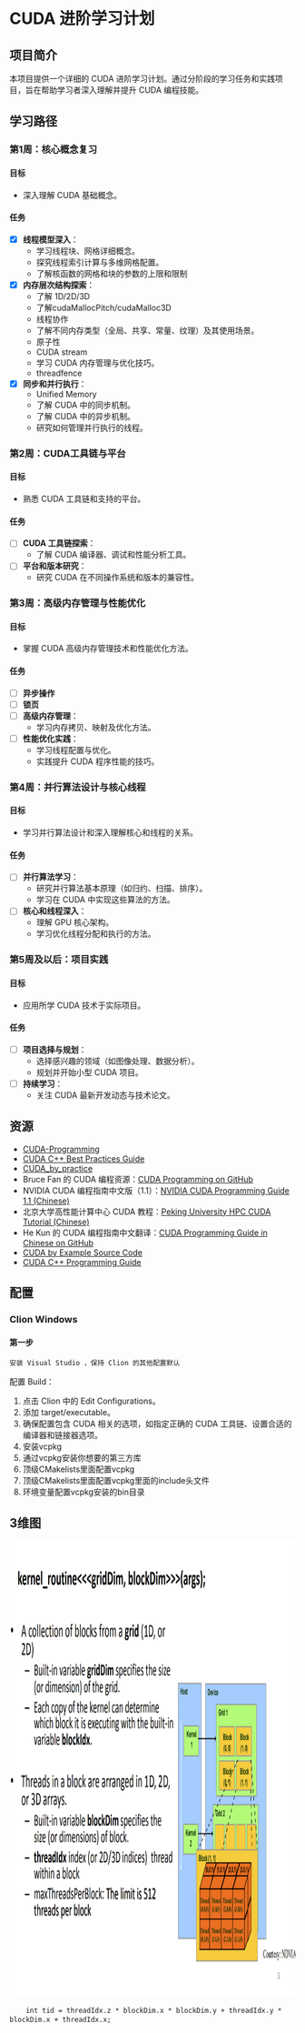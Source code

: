 # CUDA 进阶学习计划

## 项目简介

本项目提供一个详细的 CUDA 进阶学习计划。通过分阶段的学习任务和实践项目，旨在帮助学习者深入理解并提升 CUDA 编程技能。

## 学习路径

### 第1周：核心概念复习

#### 目标

- 深入理解 CUDA 基础概念。

#### 任务

- [x] **线程模型深入**：
    - 学习线程块、网格详细概念。
    - 探究线程索引计算与多维网格配置。
    - 了解核函数的网格和块的参数的上限和限制
- [x] **内存层次结构探索**：
    - 了解 1D/2D/3D 
    - 了解cudaMallocPitch/cudaMalloc3D
    - 线程协作
    - 了解不同内存类型（全局、共享、常量、纹理）及其使用场景。
    - 原子性
    - CUDA stream
    - 学习 CUDA 内存管理与优化技巧。
    - threadfence
- [x] **同步和并行执行**：
    - Unified Memory
    - 了解 CUDA 中的同步机制。
    - 了解 CUDA 中的异步机制。
    - 研究如何管理并行执行的线程。

### 第2周：CUDA工具链与平台

#### 目标

- 熟悉 CUDA 工具链和支持的平台。

#### 任务

- [ ] **CUDA 工具链探索**：
    - 了解 CUDA 编译器、调试和性能分析工具。
- [ ] **平台和版本研究**：
    - 研究 CUDA 在不同操作系统和版本的兼容性。

### 第3周：高级内存管理与性能优化

#### 目标

- 掌握 CUDA 高级内存管理技术和性能优化方法。

#### 任务
- [ ] **异步操作**
- [ ] **锁页**
- [ ] **高级内存管理**：
    - 学习内存拷贝、映射及优化方法。
- [ ] **性能优化实践**：
    - 学习线程配置与优化。
    - 实践提升 CUDA 程序性能的技巧。

### 第4周：并行算法设计与核心线程

#### 目标

- 学习并行算法设计和深入理解核心和线程的关系。

#### 任务

- [ ] **并行算法学习**：
    - 研究并行算法基本原理（如归约、扫描、排序）。
    - 学习在 CUDA 中实现这些算法的方法。
- [ ] **核心和线程深入**：
    - 理解 GPU 核心架构。
    - 学习优化线程分配和执行的方法。

### 第5周及以后：项目实践

#### 目标

- 应用所学 CUDA 技术于实际项目。

#### 任务

- [ ] **项目选择与规划**：
    - 选择感兴趣的领域（如图像处理、数据分析）。
    - 规划并开始小型 CUDA 项目。
- [ ] **持续学习**：
    - 关注 CUDA 最新开发动态与技术论文。

## 资源

- [CUDA-Programming](https://github.com/brucefan1983/CUDA-Programming/tree/master)
- [CUDA C++ Best Practices Guide](https://docs.nvidia.com/cuda/cuda-c-best-practices-guide/index.html)
- [CUDA_by_practice](https://github.com/eegkno/CUDA_by_practice)
- Bruce Fan 的 CUDA 编程资源：[CUDA Programming on GitHub](https://github.com/brucefan1983/CUDA-Programming)
- NVIDIA CUDA
  编程指南中文版（1.1）：[NVIDIA CUDA Programming Guide 1.1 (Chinese)](https://www.nvidia.cn/docs/IO/51635/NVIDIA_CUDA_Programming_Guide_1.1_chs.pdf)
- 北京大学高性能计算中心 CUDA
  教程：[Peking University HPC CUDA Tutorial (Chinese)](https://hpc.pku.edu.cn/docs/20170829223652566150.pdf)
- He Kun 的 CUDA
  编程指南中文翻译：[CUDA Programming Guide in Chinese on GitHub](https://github.com/HeKun-NVIDIA/CUDA-Programming-Guide-in-Chinese)
- [CUDA by Example Source Code](https://github.com/CodedK/CUDA-by-Example-source-code-for-the-book-s-examples-)
- [CUDA C++ Programming Guide](https://docs.nvidia.com/cuda/cuda-c-programming-guide/contents.html)


## 配置

### Clion Windows

#### 第一步

```bash 
安装 Visual Studio ，保持 Clion 的其他配置默认
```

配置 Build：

1. 点击 Clion 中的 Edit Configurations。
2. 添加 target/executable。
3. 确保配置包含 CUDA 相关的选项，如指定正确的 CUDA 工具链、设置合适的编译器和链接器选项。
4. 安装vcpkg
5. 通过vcpkg安装你想要的第三方库
6. 顶级CMakelists里面配置vcpkg
7. 顶级CMakelists里面配置vcpkg里面的include头文件
8. 环境变量配置vcpkg安装的bin目录



## 3维图


<img src="./note/readme.assets/3d_images.jpg" alt="image_description" width="800px" height="800px">

```angular2html
    int tid = threadIdx.z * blockDim.x * blockDim.y + threadIdx.y * blockDim.x + threadIdx.x;
```


